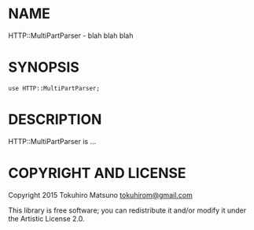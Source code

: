 NAME
====

HTTP::MultiPartParser - blah blah blah

SYNOPSIS
========

    use HTTP::MultiPartParser;

DESCRIPTION
===========

HTTP::MultiPartParser is ...

COPYRIGHT AND LICENSE
=====================

Copyright 2015 Tokuhiro Matsuno <tokuhirom@gmail.com>

This library is free software; you can redistribute it and/or modify it under the Artistic License 2.0.
